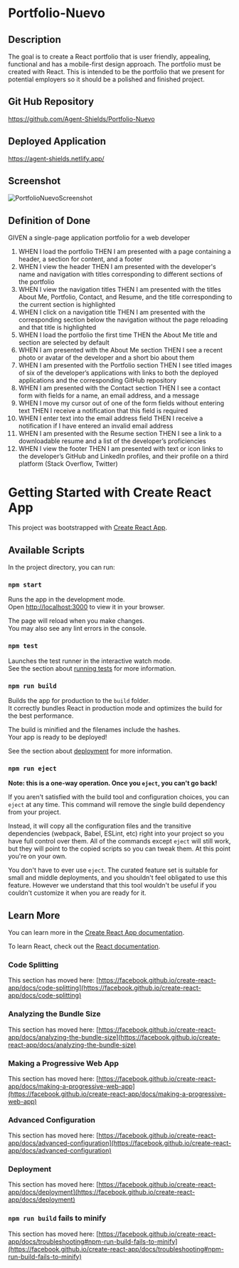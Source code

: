 # Portfolio-Nuevo

## Description 

The goal is to create a React portfolio that is user friendly, appealing, functional and has a mobile-first design approach. The portfolio must be created with React. This is intended to be the portfolio that we present for potential employers so it should be a polished and finished project.

## Git Hub Repository
https://github.com/Agent-Shields/Portfolio-Nuevo

## Deployed Application

https://agent-shields.netlify.app/

## Screenshot 

![PortfolioNuevoScreenshot](../portfolio-nuevo/src/assets/portfolioPieces/PortfolioNuevoScreenshot.PNG)


## Definition of Done

GIVEN a single-page application portfolio for a web developer
<ol>
    <li>
        WHEN I load the portfolio
        THEN I am presented with a page containing a header, a section for content, and a footer
    </li>
    <li>
        WHEN I view the header
        THEN I am presented with the developer's name and navigation with titles corresponding to different sections of the portfolio
    </li>
    <li>
        WHEN I view the navigation titles
        THEN I am presented with the titles About Me, Portfolio, Contact, and Resume, and the title corresponding to the current section is highlighted
    </li>
    <li>
        WHEN I click on a navigation title
        THEN I am presented with the corresponding section below the navigation without the page reloading and that title is highlighted
    </li>
    <li>
        WHEN I load the portfolio the first time
        THEN the About Me title and section are selected by default
    </li>
    <li>
        WHEN I am presented with the About Me section
        THEN I see a recent photo or avatar of the developer and a short bio about them
    </li>
    <li>
        WHEN I am presented with the Portfolio section
        THEN I see titled images of six of the developer’s applications with links to both the deployed applications and the corresponding GitHub repository
    </li>
    <li>
        WHEN I am presented with the Contact section
        THEN I see a contact form with fields for a name, an email address, and a message
    </li>
    <li>
        WHEN I move my cursor out of one of the form fields without entering text
        THEN I receive a notification that this field is required
    </li>
    <li>
        WHEN I enter text into the email address field
        THEN I receive a notification if I have entered an invalid email address
    </li>
    <li>
        WHEN I am presented with the Resume section
        THEN I see a link to a downloadable resume and a list of the developer’s proficiencies
    </li>
    <li>
        WHEN I view the footer
        THEN I am presented with text or icon links to the developer’s GitHub and LinkedIn profiles, and their profile on a third platform (Stack Overflow, Twitter) 
    </li>
</ol>

# Getting Started with Create React App

This project was bootstrapped with [Create React App](https://github.com/facebook/create-react-app).

## Available Scripts

In the project directory, you can run:

### `npm start`

Runs the app in the development mode.\
Open [http://localhost:3000](http://localhost:3000) to view it in your browser.

The page will reload when you make changes.\
You may also see any lint errors in the console.

### `npm test`

Launches the test runner in the interactive watch mode.\
See the section about [running tests](https://facebook.github.io/create-react-app/docs/running-tests) for more information.

### `npm run build`

Builds the app for production to the `build` folder.\
It correctly bundles React in production mode and optimizes the build for the best performance.

The build is minified and the filenames include the hashes.\
Your app is ready to be deployed!

See the section about [deployment](https://facebook.github.io/create-react-app/docs/deployment) for more information.

### `npm run eject`

**Note: this is a one-way operation. Once you `eject`, you can't go back!**

If you aren't satisfied with the build tool and configuration choices, you can `eject` at any time. This command will remove the single build dependency from your project.

Instead, it will copy all the configuration files and the transitive dependencies (webpack, Babel, ESLint, etc) right into your project so you have full control over them. All of the commands except `eject` will still work, but they will point to the copied scripts so you can tweak them. At this point you're on your own.

You don't have to ever use `eject`. The curated feature set is suitable for small and middle deployments, and you shouldn't feel obligated to use this feature. However we understand that this tool wouldn't be useful if you couldn't customize it when you are ready for it.

## Learn More

You can learn more in the [Create React App documentation](https://facebook.github.io/create-react-app/docs/getting-started).

To learn React, check out the [React documentation](https://reactjs.org/).

### Code Splitting

This section has moved here: [https://facebook.github.io/create-react-app/docs/code-splitting](https://facebook.github.io/create-react-app/docs/code-splitting)

### Analyzing the Bundle Size

This section has moved here: [https://facebook.github.io/create-react-app/docs/analyzing-the-bundle-size](https://facebook.github.io/create-react-app/docs/analyzing-the-bundle-size)

### Making a Progressive Web App

This section has moved here: [https://facebook.github.io/create-react-app/docs/making-a-progressive-web-app](https://facebook.github.io/create-react-app/docs/making-a-progressive-web-app)

### Advanced Configuration

This section has moved here: [https://facebook.github.io/create-react-app/docs/advanced-configuration](https://facebook.github.io/create-react-app/docs/advanced-configuration)

### Deployment

This section has moved here: [https://facebook.github.io/create-react-app/docs/deployment](https://facebook.github.io/create-react-app/docs/deployment)

### `npm run build` fails to minify

This section has moved here: [https://facebook.github.io/create-react-app/docs/troubleshooting#npm-run-build-fails-to-minify](https://facebook.github.io/create-react-app/docs/troubleshooting#npm-run-build-fails-to-minify)
